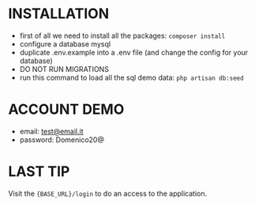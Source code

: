 # INSTALLATION
- first of all we need to install all the packages:
    ```composer install```
- configure a database mysql
- duplicate .env.example into a .env file (and change the config for your database)
- DO NOT RUN MIGRATIONS
- run this command to load all the sql demo data:
    ```php artisan db:seed```

# ACCOUNT DEMO
- email: test@email.it
- password: Domenico20@

# LAST TIP
Visit the `{BASE_URL}/login` to do an access to the application.
